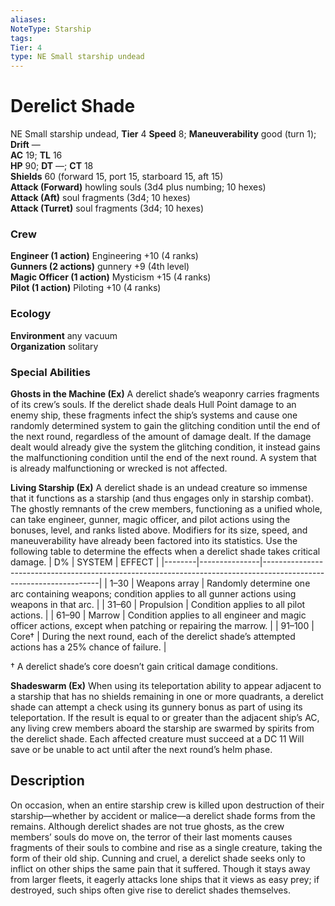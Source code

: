 ```yaml
---
aliases: 
NoteType: Starship
tags: 
Tier: 4
type: NE Small starship undead
---
```


# Derelict Shade

NE Small starship undead, **Tier** 4 
**Speed** 8; **Maneuverability** good (turn 1); **Drift** —  
**AC** 19; **TL** 16  
**HP** 90; **DT** —; **CT** 18  
**Shields** 60 (forward 15, port 15, starboard 15, aft 15)  
**Attack (Forward)** howling souls (3d4 plus numbing; 10 hexes)  
**Attack (Aft)** soul fragments (3d4; 10 hexes)  
**Attack (Turret)** soul fragments (3d4; 10 hexes)

### Crew

**Engineer (1 action)** Engineering +10 (4 ranks)  
**Gunners (2 actions)** gunnery +9 (4th level)  
**Magic Officer (1 action)** Mysticism +15 (4 ranks)  
**Pilot (1 action)** Piloting +10 (4 ranks)

### Ecology

**Environment** any vacuum  
**Organization** solitary

### Special Abilities

**Ghosts in the Machine (Ex)** A derelict shade’s weaponry carries fragments of its crew’s souls. If the derelict shade deals Hull Point damage to an enemy ship, these fragments infect the ship’s systems and cause one randomly determined system to gain the glitching condition until the end of the next round, regardless of the amount of damage dealt. If the damage dealt would already give the system the glitching condition, it instead gains the malfunctioning condition until the end of the next round. A system that is already malfunctioning or wrecked is not affected.  
  
**Living Starship (Ex)** A derelict shade is an undead creature so immense that it functions as a starship (and thus engages only in starship combat). The ghostly remnants of the crew members, functioning as a unified whole, can take engineer, gunner, magic officer, and pilot actions using the bonuses, level, and ranks listed above. Modifiers for its size, speed, and maneuverability have already been factored into its statistics. Use the following table to determine the effects when a derelict shade takes critical damage.
| D%     | SYSTEM        | EFFECT                                                                                                            |
|--------|---------------|-------------------------------------------------------------------------------------------------------------------|
| 1–30   | Weapons array | Randomly determine one arc containing weapons; condition applies to all gunner actions using weapons in that arc. |
| 31–60  | Propulsion    | Condition applies to all pilot actions.                                                                           |
| 61–90  | Marrow        | Condition applies to all engineer and magic officer actions, except when patching or repairing the marrow.        |
| 91–100 | Core†         | During the next round, each of the derelict shade’s attempted actions has a 25% chance of failure.                |


† A derelict shade’s core doesn’t gain critical damage conditions.  
  
**Shadeswarm (Ex)** When using its teleportation ability to appear adjacent to a starship that has no shields remaining in one or more quadrants, a derelict shade can attempt a check using its gunnery bonus as part of using its teleportation. If the result is equal to or greater than the adjacent ship’s AC, any living crew members aboard the starship are swarmed by spirits from the derelict shade. Each affected creature must succeed at a DC 11 Will save or be unable to act until after the next round’s helm phase.

## Description

On occasion, when an entire starship crew is killed upon destruction of their starship—whether by accident or malice—a derelict shade forms from the remains. Although derelict shades are not true ghosts, as the crew members’ souls do move on, the terror of their last moments causes fragments of their souls to combine and rise as a single creature, taking the form of their old ship. Cunning and cruel, a derelict shade seeks only to inflict on other ships the same pain that it suffered. Though it stays away from larger fleets, it eagerly attacks lone ships that it views as easy prey; if destroyed, such ships often give rise to derelict shades themselves.
